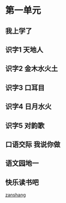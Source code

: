 # 第一单元

## 我上学了

<Ebook grade="xxyw1a" :pages="2" :paged="5" ></Ebook>

## 识字1 天地人

<Ebook grade="xxyw1a" :pages="6" :paged="6" ></Ebook>

## 识字2 金木水火土

<Ebook grade="xxyw1a" :pages="7" :paged="8" ></Ebook>

## 识字3 口耳目

<Ebook grade="xxyw1a" :pages="9" :paged="10" ></Ebook>


## 识字4 日月水火

<Ebook grade="xxyw1a" :pages="11" :paged="12" ></Ebook>


## 识字5 对韵歌

<Ebook grade="xxyw1a" :pages="13" :paged="13" ></Ebook>


## 口语交际 我说你做

<Ebook grade="xxyw1a" :pages="14" :paged="14" ></Ebook>


## 语文园地一

<Ebook grade="xxyw1a" :pages="15" :paged="18" ></Ebook>


## 快乐读书吧

<Ebook grade="xxyw1a" :pages="18" :paged="19" ></Ebook>

[zanshang](../res/zanshang.md ':include')